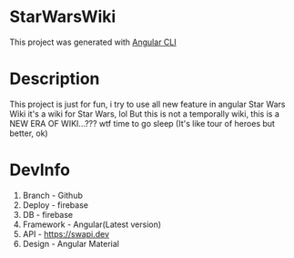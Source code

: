 # StarWarsWiki

This project was generated with [Angular CLI](https://github.com/angular/angular-cli)

# Description

This project is just for fun, i try to use all new feature in angular
Star Wars Wiki it's a wiki for Star Wars, lol
But this is not a temporally wiki, this is a NEW ERA OF WIKI...??? wtf time to go sleep
(It's like tour of heroes but better, ok)

# DevInfo

1. Branch - Github
2. Deploy - firebase
3. DB - firebase
4. Framework - Angular(Latest version)
5. API - https://swapi.dev
6. Design - Angular Material
